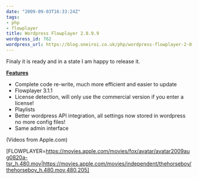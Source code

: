```yaml
---
date: "2009-09-03T16:33:24Z"
tags:
- php
- flowplayer
title: Wordpress Flowplayer 2.0.9.9
wordpress_id: 762
wordpress_url: https://blog.oneiroi.co.uk/php/wordpress-flowplayer-2-0-9-9
---
```

Finaly it is ready and in a state I am happy to release it.

<span style="text-decoration: underline;"><strong>Features</strong></span>
<ul>
	<li>Complete code re-write, much more efficient and easier to update</li>
	<li>Flowplayer 3.1.1</li>
	<li>License detection, will only use the commercial version if you enter a license!</li>
	<li>Playlists</li>
	<li>Better wordpress API integration, all settings now stored in wordpress no more config files!</li>
	<li>Same admin interface</li>
</ul>

(Videos from Apple.com)


[FLOWPLAYER=https://movies.apple.com/movies/fox/avatar/avatar2009aug0820a-tsr_h.480.mov|https://movies.apple.com/movies/independent/thehorseboy/thehorseboy_h.480.mov,480,205]
